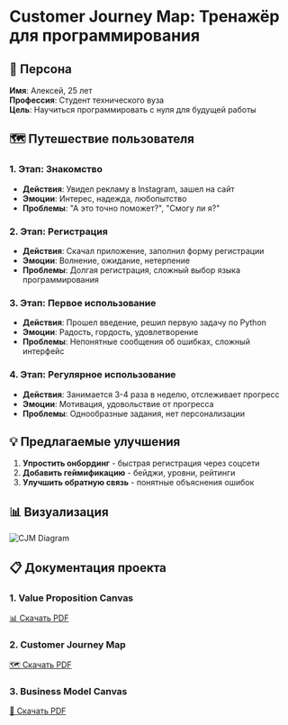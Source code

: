 # Customer Journey Map: Тренажёр для программирования

## 👤 Персона
**Имя**: Алексей, 25 лет  
**Профессия**: Студент технического вуза  
**Цель**: Научиться программировать с нуля для будущей работы

## 🗺️ Путешествие пользователя

### 1. Этап: Знакомство
- **Действия**: Увидел рекламу в Instagram, зашел на сайт
- **Эмоции**: Интерес, надежда, любопытство
- **Проблемы**: "А это точно поможет?", "Смогу ли я?"

### 2. Этап: Регистрация  
- **Действия**: Скачал приложение, заполнил форму регистрации
- **Эмоции**: Волнение, ожидание, нетерпение
- **Проблемы**: Долгая регистрация, сложный выбор языка программирования

### 3. Этап: Первое использование
- **Действия**: Прошел введение, решил первую задачу по Python
- **Эмоции**: Радость, гордость, удовлетворение
- **Проблемы**: Непонятные сообщения об ошибках, сложный интерфейс

### 4. Этап: Регулярное использование
- **Действия**: Занимается 3-4 раза в неделю, отслеживает прогресс
- **Эмоции**: Мотивация, удовольствие от прогресса
- **Проблемы**: Однообразные задания, нет персонализации

## 💡 Предлагаемые улучшения
1. **Упростить онбординг** - быстрая регистрация через соцсети
2. **Добавить геймификацию** - бейджи, уровни, рейтинги
3. **Улучшить обратную связь** - понятные объяснения ошибок

## 📊 Визуализация
![CJM Diagram](./assets/cjm-diagram.png)

## 📋 Документация проекта

### 1. Value Proposition Canvas
[📊 Скачать PDF](./docs/VALUE%20PROPOSITION%20CANVAS.pdf)

### 2. Customer Journey Map
[🗺️ Скачать PDF](./docs/customer-journey-map.pdf)

### 3. Business Model Canvas  
[💼 Скачать PDF](./docs/business-model-canvas.pdf)